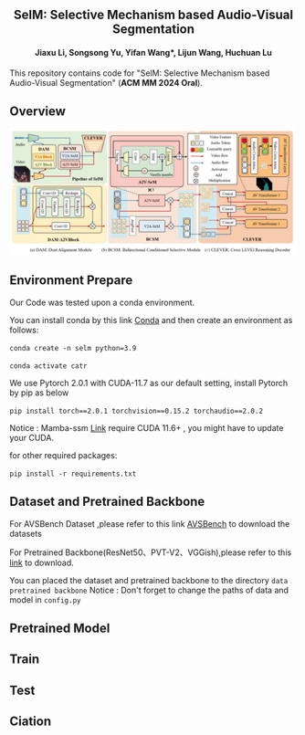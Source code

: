 ## <center>SelM: Selective Mechanism based Audio-Visual Segmentation

<div align="center">
<h4>
<b>
Jiaxu Li, Songsong Yu, Yifan Wang*, Lijun Wang, Huchuan Lu
</b>
</h4>
</div>
This repository contains code for "SelM: Selective Mechanism based Audio-Visual Segmentation" (<b>ACM MM 2024 Oral</b>).

## Overview
![Overview](images/Overview.png)



## Environment Prepare
Our Code was tested upon a conda environment. 

You can install conda by this link [Conda](https://docs.conda.io/en/latest/miniconda.html) and then create an environment as follows:

`conda create -n selm python=3.9 `

`conda activate catr`

We use Pytorch 2.0.1 with CUDA-11.7 as our default setting, install Pytorch by pip as below

`pip install torch==2.0.1 torchvision==0.15.2 torchaudio==2.0.2`

Notice : Mamba-ssm [Link](https://github.com/state-spaces/mamba) require CUDA 11.6+ , you might have to update your CUDA.

for other required packages:

`pip install -r requirements.txt`

## Dataset and Pretrained Backbone
For AVSBench Dataset ,please refer to this link [AVSBench](https://github.com/OpenNLPLab/AVSBench) to download the datasets

For Pretrained Backbone(ResNet50、PVT-V2、VGGish),please refer to this [link](https://drive.google.com/drive/folders/1386rcFHJ1QEQQMF6bV1rXJTzy8v26RTV?usp=sharing) to download.

You can placed the dataset and pretrained backbone to the directory `data` `pretrained backbone`
Notice : Don't forget to change the paths of data and model in `config.py`

## Pretrained Model

## Train
## Test
## Ciation

